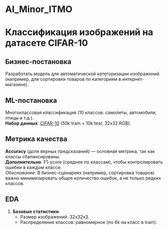 # AI_Minor_ITMO

# Классификация изображений на датасете CIFAR-10

## Бизнес-постановка
Разработать модель для автоматической категоризации изображений (например, для сортировки товаров по категориям в интернет-магазине).

## ML-постановка
Многоклассовая классификация (10 классов: самолеты, автомобили, птицы и т.д.).  
**Набор данных**: [CIFAR-10](https://www.cs.toronto.edu/~kriz/cifar.html) (50k train + 10k test, 32x32 RGB).

## Метрика качества
**Accuracy** (доля верных предсказаний) — основная метрика, так как классы сбалансированы.  
**Дополнительно**: F1-score (среднее по классам), чтобы контролировать ошибки в каждом классе.  
*Обоснование*: В бизнес-сценариях (например, сортировка товаров) важно минимизировать общее количество ошибок, а не только редких классов.

## EDA
1. **Базовые статистики**:
   - Размер изображений: 32x32x3.
   - Распределение классов: равномерное (по 6k на класс в train).
